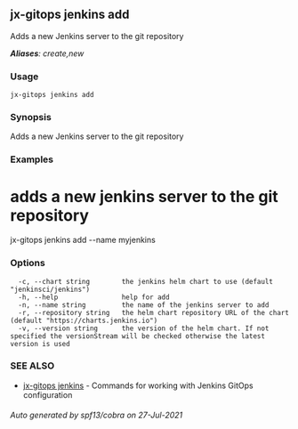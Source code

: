 ## jx-gitops jenkins add

Adds a new Jenkins server to the git repository

***Aliases**: create,new*

### Usage

```
jx-gitops jenkins add
```

### Synopsis

Adds a new Jenkins server to the git repository

### Examples

  # adds a new jenkins server to the git repository
  jx-gitops jenkins add --name myjenkins

### Options

```
  -c, --chart string        the jenkins helm chart to use (default "jenkinsci/jenkins")
  -h, --help                help for add
  -n, --name string         the name of the jenkins server to add
  -r, --repository string   the helm chart repository URL of the chart (default "https://charts.jenkins.io")
  -v, --version string      the version of the helm chart. If not specified the versionStream will be checked otherwise the latest version is used
```

### SEE ALSO

* [jx-gitops jenkins](jx-gitops_jenkins.md)	 - Commands for working with Jenkins GitOps configuration

###### Auto generated by spf13/cobra on 27-Jul-2021
